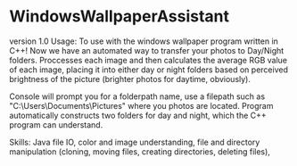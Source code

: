 WindowsWallpaperAssistant
=========================
version 1.0
Usage:
To use with the windows wallpaper program written in C++! Now we have an automated way to transfer your photos to Day/Night
folders. Proccesses each image and then calculates the average RGB value of each image, placing it into either day or night 
folders based on perceived brightness of the picture (brighter photos for daytime, obviously). 

Console will prompt you for a folderpath name, use a filepath such as "C:\Users\Documents\Pictures\" where you photos are located.
Program automatically constructs two folders for day and night, which the C++ program can understand.

Skills:
Java file IO, color and image understanding, file and directory manipulation (cloning, moving files, creating directories, deleting files),

